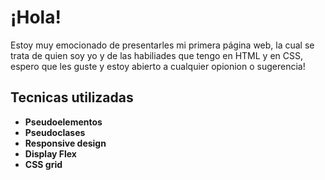 <h1> ¡Hola! </h1>

<p>Estoy muy emocionado de presentarles mi primera p&aacute;gina web, la cual se trata de quien soy yo y de las habiliades que tengo en HTML y en CSS, espero que les guste y estoy abierto a cualquier opionion o sugerencia!</p>

<h2>Tecnicas utilizadas</h2>

<ul>
    <li><b>Pseudoelementos</b></li>
    <li><b>Pseudoclases</b></li>
    <li><b>Responsive design</b></li>
    <li><b>Display Flex</b></li>
    <li><b>CSS grid</b></li>
</ul>